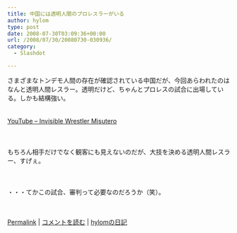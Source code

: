 ```yaml
---
title: 中国には透明人間のプロレスラーがいる
author: hylom
type: post
date: 2008-07-30T03:09:36+00:00
url: /2008/07/30/20080730-030936/
category:
  - Slashdot

---
```

さまざまなトンデモ人間の存在が確認されている中国だが、今回あらわれたのはなんと透明人間レスラー。透明だけど、ちゃんとプロレスの試合に出場している。しかも結構強い。  
</br>   
  [YouTube &#8211; Invisible Wrestler Misutero][1] </br>  
</br>   
もちろん相手だけでなく観客にも見えないのだが、大技を決める透明人間レスラー、すげぇ。</br>  
</br>   
・・・てかこの試合、審判って必要なのだろうか（笑）。</br>  
</br> 

   [Permalink][2] |    [コメントを読む][3] |    [hylomの日記][4] 

</br>

 [1]: http://jp.youtube.com/watch?v=6K-FVM1Kgkc
 [2]: http://slashdot.jp/~hylom/journal/447644
 [3]: http://slashdot.jp/~hylom/journal/447644#acomments
 [4]: http://slashdot.jp/~hylom/journal/
